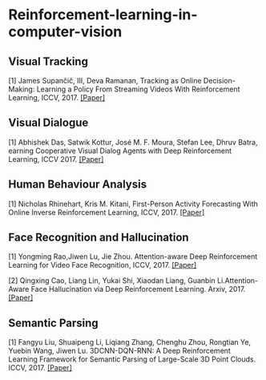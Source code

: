 # Reinforcement-learning-in-computer-vision

## Visual Tracking
[1] James Supančič, III, Deva Ramanan, Tracking as Online Decision-Making: Learning a Policy From Streaming Videos With Reinforcement Learning, ICCV, 2017. [[Paper]](https://arxiv.org/abs/1707.04991)

## Visual Dialogue
[1] Abhishek Das, Satwik Kottur, José M. F. Moura, Stefan Lee, Dhruv Batra, earning Cooperative Visual Dialog Agents with Deep Reinforcement Learning, ICCV 2017. [[Paper]](https://arxiv.org/abs/1703.06585)

## Human Behaviour Analysis
[1] Nicholas Rhinehart, Kris M. Kitani, First-Person Activity Forecasting With Online Inverse Reinforcement Learning, ICCV, 2017. [[Paper]](https://arxiv.org/abs/1612.07796)

## Face Recognition and Hallucination
[1] Yongming Rao,Jiwen Lu, Jie Zhou. Attention-aware Deep Reinforcement Learning for Video Face Recognition, ICCV, 2017. [[Paper]](https://pdfs.semanticscholar.org/f270/0e3d69d3cce2e0b1aea0d7f87e74aff437cd.pdf)

[2] Qingxing Cao, Liang Lin, Yukai Shi, Xiaodan Liang, Guanbin Li.Attention-Aware Face Hallucination via Deep Reinforcement Learning. Arxiv, 2017. [[Paper]](https://arxiv.org/abs/1708.03132)

## Semantic Parsing 
[1] Fangyu Liu, Shuaipeng Li, Liqiang Zhang, Chenghu Zhou, Rongtian Ye, Yuebin Wang, Jiwen Lu. 3DCNN-DQN-RNN: A Deep Reinforcement Learning Framework for Semantic Parsing of Large-Scale 3D Point Clouds. ICCV, 2017. [[Paper]](https://arxiv.org/abs/1707.06783)
